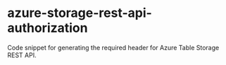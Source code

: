 # azure-storage-rest-api-authorization
Code snippet for generating the required header for Azure Table Storage REST API.
